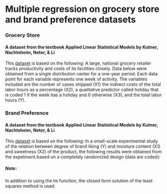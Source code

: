# Multiple regression on grocery store and brand preference datasets

### Grocery Store
#### A dataset from the textbook Applied Linear Statistical Models by Kutner, Nachtsheim, Neter, & Li
This [dataset](http://users.stat.ufl.edu/~rrandles/sta4210/Rclassnotes/data/textdatasets/KutnerData/Chapter%20%206%20Data%20Sets/CH06PR09.txt) is based on the following: A large, national grocery retailer tracks productivity and costs of its facilities
closely. Data below were obtained from a single distribution center for a one-year period. Each
data point for each variable represents one week of activity. The variables included are the
number of cases shipped (X1) the indirect costs of the total labor hours as a percentage (X2),
a qualitative predictor called holiday that is coded 1 if the week has a holiday and 0 otherwise
(X3), and the total labor hours (Y).

### Brand Preference
#### A dataset from the textbook Applied Linear Statistical Models by Kutner, Nachtsheim, Neter, & Li
This [dataset](http://users.stat.ufl.edu/~rrandles/sta4210/Rclassnotes/data/textdatasets/KutnerData/Chapter%20%206%20Data%20Sets/CH06PR05.txt) is based on the following: In a small-scale experimental study of the relation between degree of brand
liking (Y) and moisture content (X1) and sweetness (X2) of the product, the following results
were obtained from the expeliment based on a completely randomized design (data are coded):


##### Note:
In addition to using the lm function, the closed form solution of the least squares method is used.
